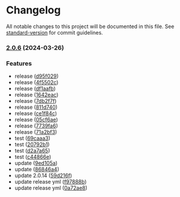# Changelog

All notable changes to this project will be documented in this file. See [standard-version](https://github.com/conventional-changelog/standard-version) for commit guidelines.

### [2.0.6](https://github.com/hellof2e/quark-doc-home/compare/v2.0.5...v2.0.6) (2024-03-26)


### Features

* release ([d95f029](https://github.com/hellof2e/quark-doc-home/commit/d95f02975fec62517393176d68de988052c32d6f))
* release ([4f5502c](https://github.com/hellof2e/quark-doc-home/commit/4f5502c4cc1c72b6a84387cd70c7e22a7cffaaba))
* release ([df1aafb](https://github.com/hellof2e/quark-doc-home/commit/df1aafb89fa0b0719b3243c44813cbf93561faf0))
* release ([1642eac](https://github.com/hellof2e/quark-doc-home/commit/1642eac8331398b07dcfb96100f4ffcbb4a5c7b4))
* release ([7db2f7f](https://github.com/hellof2e/quark-doc-home/commit/7db2f7f40802418fabe18de8fa695e713dca9bcc))
* release ([811d740](https://github.com/hellof2e/quark-doc-home/commit/811d7409f471cc68aed7714944c551d1b661c80b))
* release ([ce1f84c](https://github.com/hellof2e/quark-doc-home/commit/ce1f84cd3aefc41d6c0ac70e76ad57d834a05a46))
* release ([05cf6ae](https://github.com/hellof2e/quark-doc-home/commit/05cf6ae6cf70226541555a8750abc223148a27ee))
* release ([7739fa6](https://github.com/hellof2e/quark-doc-home/commit/7739fa685b017c777be4718fef19a74ed000c998))
* release ([71a2bf3](https://github.com/hellof2e/quark-doc-home/commit/71a2bf3e574beff6e8b497dd21ab2cd231f138c8))
* test ([69caaa3](https://github.com/hellof2e/quark-doc-home/commit/69caaa330e7607f00cf9b5542c636de89a155043))
* test ([20792b1](https://github.com/hellof2e/quark-doc-home/commit/20792b1877748410c2acdf193943405eb94b15ad))
* test ([d2a7a65](https://github.com/hellof2e/quark-doc-home/commit/d2a7a654ba469f4bf4716b38ef2b4f93619f1006))
* test ([c44866e](https://github.com/hellof2e/quark-doc-home/commit/c44866eb1d903990784bb090b9046cd7c96a6a4f))
* update ([9ed105a](https://github.com/hellof2e/quark-doc-home/commit/9ed105aaae43721ec1f7503edbeeef2196431716))
* update ([86846a4](https://github.com/hellof2e/quark-doc-home/commit/86846a4e646776c1fde20eac5f485db1b6e60775))
* update 2.0.14 ([59d216f](https://github.com/hellof2e/quark-doc-home/commit/59d216ff16f69f98d0e57a59f7fd952c64a38875))
* update release yml ([f97888b](https://github.com/hellof2e/quark-doc-home/commit/f97888bd99f0c9d2473ccba43c9ad02de8c8266b))
* update release yml ([0a72ae8](https://github.com/hellof2e/quark-doc-home/commit/0a72ae8e8f7e19799c90639699fdcf1775785c8a))
